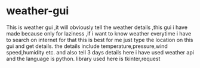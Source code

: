 # weather-gui
This is weather gui ,it will obviously tell the weather details ,this gui i have made because only for laziness ,if i want to know weather everytime i have to search on internet
for that this is best for me just type the location on this gui and get details.
the details include temperature,pressure,wind speed,humidity etc. and also tell 3 days details
here i have used weather api and the language is python. library used here is tkinter,request

